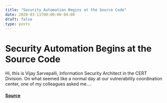 ```yaml
---
title: "Security Automation Begins at the Source Code"
date: 2020-03-11T00:00:00-04:00
draft: false
type: posts
---
```

# Security Automation Begins at the Source Code





Hi, this is Vijay Sarvepalli, Information Security Architect in the CERT Division. On what seemed like a normal day at our vulnerability coordination center, one of my colleagues asked me....



#### [Source](https://insights.sei.cmu.edu/blog/security-automation-begins-at-the-source-code/)

